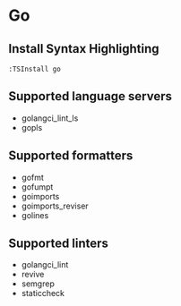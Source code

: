 # Go

## Install Syntax Highlighting

```vim
:TSInstall go
```

## Supported language servers

- golangci_lint_ls
- gopls

## Supported formatters

- gofmt
- gofumpt
- goimports
- goimports_reviser
- golines

## Supported linters

- golangci_lint
- revive
- semgrep
- staticcheck
